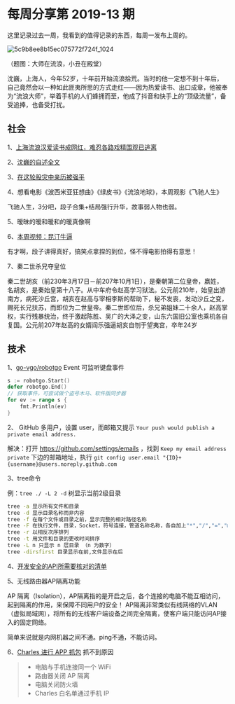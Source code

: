 # 每周分享第 2019-13 期

这里记录过去一周，我看到的值得记录的东西，每周一发布上周的。

![5c9b8ee8b15ec075772f724f_1024](https://user-images.githubusercontent.com/25633544/55301786-dea5f800-5470-11e9-95d9-fd656e934c10.jpg)

（题图：大师在流浪，小丑在殿堂）

沈巍，上海人，今年52岁，十年前开始流浪拾荒。当时的他一定想不到十年后，自己竟然会以一种如此匪夷所思的方式走红——因为热爱读书、出口成章，他被奉为“流浪大师”，举着手机的人们蜂拥而至，他成了抖音和快手上的“顶级流量”，备受追捧，也备受打扰。

## 社会

1、[上海流浪汉爱读书成网红，难忍各路戏精围观已逃离](http://news.mit.edu/2019/pill-deliver-insulin-orally-0207)

2、[沈巍的自述全文](https://user-images.githubusercontent.com/25633544/55301904-83c0d080-5471-11e9-9819-fe65c77fb414.jpg)

3、[在这轮股灾中亲历被强平](https://www.jisilu.cn/question/31818)

4、想看电影《波西米亚狂想曲》《绿皮书》《流浪地球》，本周观影《飞驰人生》

飞驰人生，3分吧，段子合集+结局强行升华，故事弱人物也弱。

5、暧昧的暧和暖和的暖真像啊

6、[本周视频：昆汀牛逼](https://weibo.com/tv/v/HmxoXlTWO?fid=1034:4353713372907895)

有才啊，段子讲得真好，搞笑点拿捏的到位，怪不得电影拍得有意思！

7、秦二世杀兄夺皇位

秦二世胡亥（前230年3月17日－前207年10月1日），是秦朝第二位皇帝，嬴姓，名胡亥，是秦始皇第十八子。从中车府令赵高学习狱法。公元前210年，始皇出游南方，病死沙丘宫，胡亥在赵高与宰相李斯的帮助下，秘不发丧，发动沙丘之变，赐死长兄扶苏，而即位为二世皇帝。秦二世即位后，杀兄弟姐妹二十余人，赵高掌权，实行残暴统治，终于激起陈胜、吴广的大泽之变，山东六国旧公室也乘机各自复国。公元前207年赵高的女婿阎乐强逼胡亥自刎于望夷宫，卒年24岁

## 技术

1、[go-vgo/robotgo](https://github.com/go-vgo/robotgo) Event 可监听键盘事件
```go
s := robotgo.Start()
defer robotgo.End()
// 获取事件，可尝试做个盗号木马、软件版同步器
for ev := range s {
    fmt.Println(ev)
}
```

2、 GitHub 多用户，设置 user，而邮箱又提示 `Your push would publish a private email address.`

解决：打开 https://github.com/settings/emails ，找到 `Keep my email address private` 下边的邮箱地址，执行 `git config user.email "{ID}+{username}@users.noreply.github.com`


3、tree命令

例：`tree ./ -L 2 -d` 树显示当前2级目录

```bash
tree -a 显示所有文件和目录
tree -d 显示目录名称而非内容
tree -f 在每个文件或目录之前，显示完整的相对路径名称
tree -F 在执行文件，目录，Socket，符号连接，管道名称名称，各自加上"*","/","=","@","|"号。
tree -r 以相反次序排列
tree -t 用文件和目录的更改时间排序
tree -L n 只显示 n 层目录 （n 为数字）
tree -dirsfirst 目录显示在前,文件显示在后
```

4、[开发安全的API所需要核对的清单](https://github.com/shieldfy/API-Security-Checklist/blob/master/README-zh.md)

5、无线路由器AP隔离功能

AP 隔离（Isolation），AP隔离指的是开启之后，各个连接的电脑不能互相访问，起到隔离的作用，来保障不同用户的安全！ AP隔离非常类似有线网络的VLAN（虚拟局域网），将所有的无线客户端设备之间完全隔离，使客户端只能访问AP接入的固定网络。

简单来说就是内网机器之间不通。ping不通，不能访问。

6、[Charles 进行 APP 抓包](https://www.jianshu.com/p/8034b451585b) 抓不到原因

> * 电脑与手机连接同一个 WiFi
> * 路由器关闭 AP 隔离
> * 电脑关闭防火墙
> * Charles 白名单通过手机 IP

